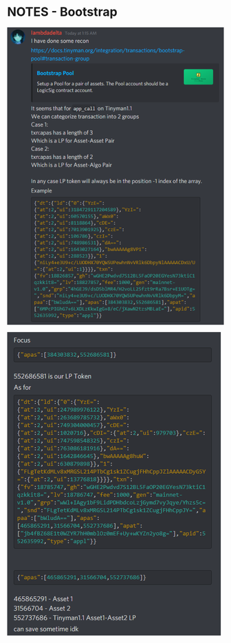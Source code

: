 # NOTES - Bootstrap

![](<../../.gitbook/assets/image (6).png>)

![](<../../.gitbook/assets/image (4) (1).png>)
